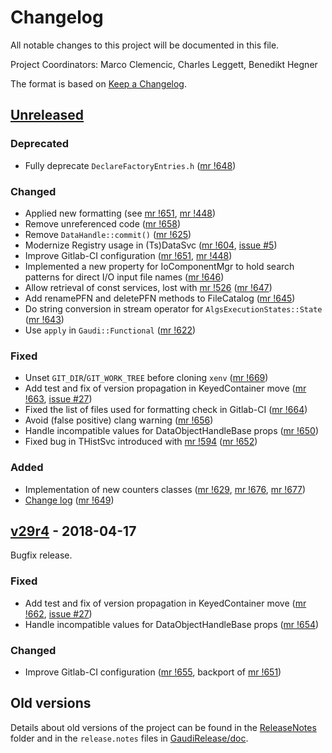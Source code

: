 # Changelog
All notable changes to this project will be documented in this file.

Project Coordinators: Marco Clemencic, Charles Leggett, Benedikt Hegner

The format is based on [Keep a Changelog](http://keepachangelog.com/en/1.0.0/).

## [Unreleased][]
### Deprecated
- Fully deprecate `DeclareFactoryEntries.h` ([mr !648][])

### Changed
- Applied new formatting (see [mr !651][], [mr !448][])
- Remove unreferenced code ([mr !658][])
- Remove `DataHandle::commit()` ([mr !625][])
- Modernize Registry usage in (Ts)DataSvc ([mr !604][], [issue #5][])
- Improve Gitlab-CI configuration ([mr !651][], [mr !448][])
- Implemented a new property for IoComponentMgr to hold search patterns for
  direct I/O input file names ([mr !646][])
- Allow retrieval of const services, lost with [mr !526][] ([mr !647][])
- Add renamePFN and deletePFN methods to FileCatalog ([mr !645][])
- Do string conversion in stream operator for `AlgsExecutionStates::State`
  ([mr !643][])
- Use `apply` in `Gaudi::Functional` ([mr !622][])

### Fixed
- Unset `GIT_DIR`/`GIT_WORK_TREE` before cloning `xenv` ([mr !669][])
- Add test and fix of version propagation in KeyedContainer move ([mr !663][], [issue #27][])
- Fixed the list of files used for formatting check in Gitlab-CI ([mr !664][])
- Avoid (false positive) clang warning ([mr !656][])
- Handle incompatible values for DataObjectHandleBase props ([mr !650][])
- Fixed bug in THistSvc introduced with [mr !594][] ([mr !652][])

### Added
- Implementation of new counters classes ([mr !629][], [mr !676][], [mr !677][])
- [Change log](CHANGELOG.md) ([mr !649][])


## [v29r4][] - 2018-04-17
Bugfix release.

### Fixed
- Add test and fix of version propagation in KeyedContainer move ([mr !662][], [issue #27][])
- Handle incompatible values for DataObjectHandleBase props ([mr !654][])

### Changed
- Improve Gitlab-CI configuration ([mr !655][], backport of [mr !651][])


## Old versions
Details about old versions of the project can be found in the
[ReleaseNotes](ReleaseNotes) folder and in the `release.notes` files in
[GaudiRelease/doc](GaudiRelease/doc).

[mr !677]: https://gitlab.cern.ch/gaudi/Gaudi/merge_requests/677
[mr !676]: https://gitlab.cern.ch/gaudi/Gaudi/merge_requests/676
[mr !669]: https://gitlab.cern.ch/gaudi/Gaudi/merge_requests/669
[mr !664]: https://gitlab.cern.ch/gaudi/Gaudi/merge_requests/664
[mr !663]: https://gitlab.cern.ch/gaudi/Gaudi/merge_requests/663
[mr !662]: https://gitlab.cern.ch/gaudi/Gaudi/merge_requests/662
[mr !658]: https://gitlab.cern.ch/gaudi/Gaudi/merge_requests/658
[mr !656]: https://gitlab.cern.ch/gaudi/Gaudi/merge_requests/656
[mr !655]: https://gitlab.cern.ch/gaudi/Gaudi/merge_requests/655
[mr !654]: https://gitlab.cern.ch/gaudi/Gaudi/merge_requests/654
[mr !652]: https://gitlab.cern.ch/gaudi/Gaudi/merge_requests/652
[mr !651]: https://gitlab.cern.ch/gaudi/Gaudi/merge_requests/651
[mr !650]: https://gitlab.cern.ch/gaudi/Gaudi/merge_requests/650
[mr !649]: https://gitlab.cern.ch/gaudi/Gaudi/merge_requests/649
[mr !648]: https://gitlab.cern.ch/gaudi/Gaudi/merge_requests/648
[mr !647]: https://gitlab.cern.ch/gaudi/Gaudi/merge_requests/647
[mr !646]: https://gitlab.cern.ch/gaudi/Gaudi/merge_requests/646
[mr !645]: https://gitlab.cern.ch/gaudi/Gaudi/merge_requests/645
[mr !643]: https://gitlab.cern.ch/gaudi/Gaudi/merge_requests/643
[mr !629]: https://gitlab.cern.ch/gaudi/Gaudi/merge_requests/629
[mr !625]: https://gitlab.cern.ch/gaudi/Gaudi/merge_requests/625
[mr !622]: https://gitlab.cern.ch/gaudi/Gaudi/merge_requests/622
[mr !604]: https://gitlab.cern.ch/gaudi/Gaudi/merge_requests/604
[mr !594]: https://gitlab.cern.ch/gaudi/Gaudi/merge_requests/594
[mr !526]: https://gitlab.cern.ch/gaudi/Gaudi/merge_requests/526
[mr !448]: https://gitlab.cern.ch/gaudi/Gaudi/merge_requests/448

[issue #27]: https://gitlab.cern.ch/gaudi/Gaudi/issues/27
[issue #5]: https://gitlab.cern.ch/gaudi/Gaudi/issues/5

[Unreleased]: https://gitlab.cern.ch/gaudi/Gaudi/compare/v30r2...master
[v29r4]: https://gitlab.cern.ch/gaudi/Gaudi/compare/v29r3...v29r4
